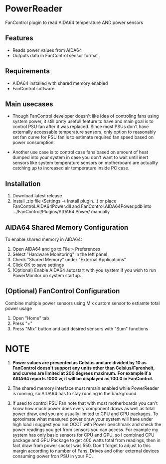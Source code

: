 # PowerReader

FanControl plugin to read AIDA64 temperature AND power sensors

## Features
- Reads power values from AIDA64
- Outputs data in FanControl sensor format

## Requirements
- AIDA64 installed with shared memory enabled
- FanControl software

## Main usecases
-  Though FanControl developer doesn't like idea of controling fans using system power, it still prety usefull feature to have and main goal is to control PSU fan after it was replaced.
Since most PSUs don't have externally accessable temperature sensors, only option to reasonably set fan curve for PSU fan is to estimate required fan speed based on power consumption.

-  Another use case is to control case fans based on amount of heat dumped into your system in case you don't want to wait until inert sensors like system temperature sensors on motherboard are actuallty catching up to increased air temperature inside PC case.

## Installation
1. Download latest release
2. Install .zip file (Settings -> Install plugin...) or place FanControl.AIDA64Power.dll and FanControl.AIDA64Power.pdb into .../FanControl/Plugins/AIDA64 Power/ manually 


## AIDA64 Shared Memory Configuration
To enable shared memory in AIDA64:
1. Open AIDA64 and go to File > Preferences
2. Select "Hardware Monitoring" in the left panel
3. Check "Shared Memory" under "External Applications"
4. Click OK to save settings
5. (Optional) Enable AIDA64 autostart with you system if you wish to run PowerMonitor on system startup.

## (Optional) FanControl Configuration
Combine multiple power sensors using Mix custom sensor to estiamte total power usage
1. Open "Home" tab
2. Press "+"
3. Press "Mix" button and add desired sensors with "Sum" functions

# NOTE
1. **Power values are presented as Celsius and are divided by 10 as FanControl doesn't support any units other than Celsius/Farenheit, and curves are limited at 200 degrees maximum.**
**For example if a AIDA64 reports 1000 w, it will be displayed as 100.0 in FanControl.**

2. The shared memory interface must remain enabled while PowerReader is running, so AIDA64 has to stay running in the background.

3. If used to control PSU Fan note that with most motherboards you can't know how much power does every component draws as well as total power draw, and you are usually limited to CPU and GPU packages.
To aproximate what measured power draw your system will have under high load i suggest you run OCCT with Power benchmark and check the power readings you get from sensors you can access.
For example my system has only basic sensors for CPU and GPU, so I combined CPU package and GPU Package to get 400 watts total from readings, then in fact draw from power socket was 550.
Don't forget to adjust to this margin according to number of Fans, Drives and other external devices consuming power fron PSU in your PC.
